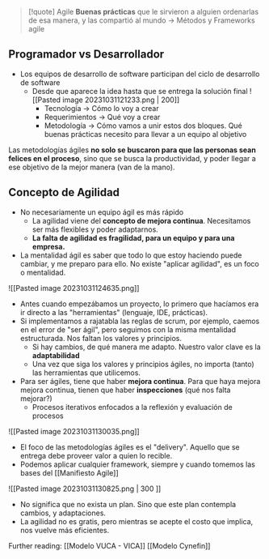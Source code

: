 

>[!quote] Agile
**Buenas prácticas** que le sirvieron a alguien ordenarlas de esa manera, y las compartió al mundo -> Métodos y Frameworks agile

## Programador vs Desarrollador
- Los equipos de desarrollo de software participan del ciclo de desarrollo de software
	- Desde que aparece la idea hasta que se entrega la solución final
		![[Pasted image 20231031121233.png | 200]]
		- Tecnología -> Cómo lo voy a crear
		- Requerimientos -> Qué voy a crear
		- Metodología -> Cómo vamos a unir estos dos bloques. Qué buenas prácticas necesito para llevar a un equipo al objetivo

Las metodologías ágiles **no solo se buscaron para que las personas sean felices en el proceso**, sino que se busca la productividad, y poder llegar a ese objetivo de la mejor manera (van de la mano).

## Concepto de Agilidad
- No necesariamente un equipo ágil es más rápido
	- La agilidad viene del **concepto de mejora continua**. Necesitamos ser más flexibles y poder adaptarnos.
	- **La falta de agilidad es fragilidad, para un equipo y para una empresa.**
- La mentalidad ágil es saber que todo lo que estoy haciendo puede cambiar, y me preparo para ello. No existe "aplicar agilidad", es un foco o mentalidad.

![[Pasted image 20231031124635.png]]

- Antes cuando empezábamos un proyecto, lo primero que hacíamos era ir directo a las "herramientas" (lenguaje, IDE, prácticas).
- Si implementamos a rajatabla las reglas de scrum, por ejemplo, caemos en el error de "ser ágil", pero seguimos con la misma mentalidad estructurada. Nos faltan los valores y principios.
	- Si hay cambios, de qué manera me adapto. Nuestro valor clave es la **adaptabilidad**
	- Una vez que siga los valores y principios ágiles, no importa (tanto) las herramientas que utilicemos.
- Para ser ágiles, tiene que haber **mejora continua**. Para que haya mejora mejora continua, tienen que haber **inspecciones** (qué nos falta mejorar?)
	- Procesos iterativos enfocados a la reflexión y evaluación de procesos

![[Pasted image 20231031130035.png]]

- El foco de las metodologías ágiles es el "delivery". Aquello que se entrega debe proveer valor a quien lo recible.
- Podemos aplicar cualquier framework, siempre y cuando tomemos las bases del [[Manifiesto Agile]]

![[Pasted image 20231031130825.png | 300 ]]
- No significa que no exista un plan. Sino que este plan contempla cambios, y adaptaciones.
- La agilidad no es gratis, pero mientras se acepte el costo que implica, nos vuelve más eficientes.

Further reading:
[[Modelo VUCA - VICA]]
[[Modelo Cynefin]]

